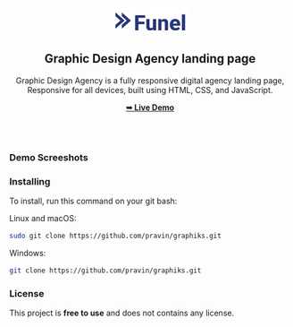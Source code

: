 <div align="center">
  
  <img src="./readme-images/project-logo.png" />

  <h2 align="center">Graphic Design Agency landing page</h2>

 Graphic Design Agency is a fully responsive digital agency landing page, <br />Responsive for all devices, built using HTML, CSS, and JavaScript.

  <a href=""><strong>➥ Live Demo</strong></a>

</div>

<br />
<br />

### Demo Screeshots


### Installing

To install, run this command on your git bash:

Linux and macOS:

```bash
sudo git clone https://github.com/pravin/graphiks.git
```

Windows:

```bash
git clone https://github.com/pravin/graphiks.git
```

### License

This project is **free to use** and does not contains any license.
